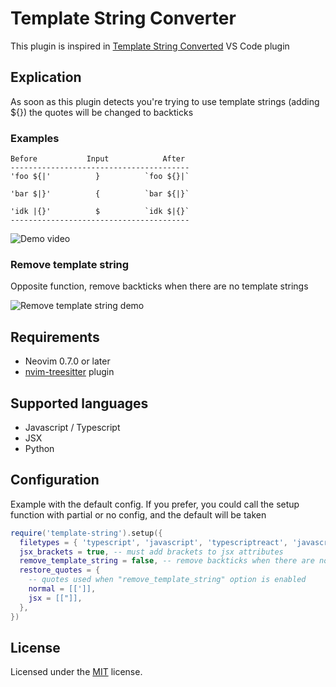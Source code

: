 # Template String Converter

This plugin is inspired in [Template String Converted](https://marketplace.visualstudio.com/items?itemName=meganrogge.template-string-converter) VS Code plugin

## Explication

As soon as this plugin detects you're trying to use template strings (adding ${}) the quotes will be changed to backticks

### Examples

```
Before           Input            After
----------------------------------------
'foo ${|'          }          `foo ${}|`

'bar $|}'          {          `bar ${|}`

'idk |{}'          $          `idk $|{}`
----------------------------------------
```

![Demo video](https://gist.githubusercontent.com/axelvc/b34d7fd659e573d0622f25d32ac3388a/raw/2b76682d7af471359325677fbebb6fd1b72558d3/demo.gif)

### Remove template string

Opposite function, remove backticks when there are no template strings

![Remove template string demo](https://gist.githubusercontent.com/axelvc/b34d7fd659e573d0622f25d32ac3388a/raw/4761aab9cd46c8d8112e9aaf5900a139d46e7241/demo_2.gif)

## Requirements

- Neovim 0.7.0 or later
- [nvim-treesitter](https://github.com/nvim-treesitter/nvim-treesitter) plugin

## Supported languages

- Javascript / Typescript
- JSX
- Python

## Configuration

Example with the default config. If you prefer, you could call the setup function with partial or no config, and the default will be taken

```lua
require('template-string').setup({
  filetypes = { 'typescript', 'javascript', 'typescriptreact', 'javascriptreact', 'python' }, -- filetypes where the plugin is active
  jsx_brackets = true, -- must add brackets to jsx attributes
  remove_template_string = false, -- remove backticks when there are no template string
  restore_quotes = {
    -- quotes used when "remove_template_string" option is enabled
    normal = [[']],
    jsx = [["]],
  },
})
```

## License

Licensed under the [MIT](./LICENSE) license.
